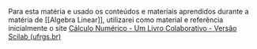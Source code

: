 Para esta matéria e usado os conteúdos e materiais aprendidos durante a matéria de  [[Algebra Linear]], utilizarei como material e referência inicialmente o site [Cálculo Numérico - Um Livro Colaborativo - Versão Scilab (ufrgs.br)](https://www.ufrgs.br/reamat/CalculoNumerico/livro-sci/main.html)





